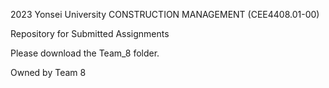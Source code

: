 2023 Yonsei University
CONSTRUCTION MANAGEMENT (CEE4408.01-00)

Repository for Submitted Assignments

Please download the Team_8 folder.

Owned by Team 8 
